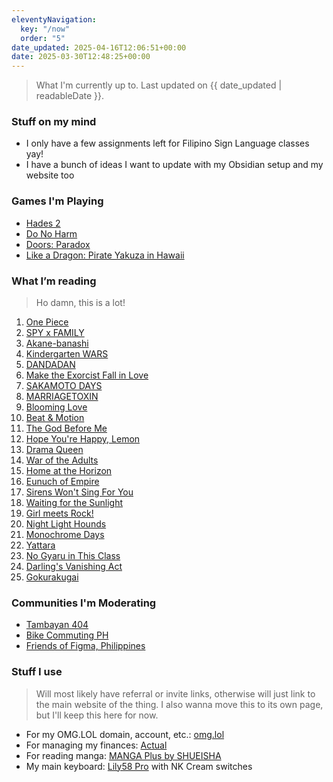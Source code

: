 ```yaml
---
eleventyNavigation:
  key: "/now"
  order: "5"
date_updated: 2025-04-16T12:06:51+00:00
date: 2025-03-30T12:48:25+00:00
---
```


> What I'm currently up to.
> Last updated on {{ date_updated | readableDate }}.

### Stuff on my mind

- I only have a few assignments left for Filipino Sign Language classes yay!
- I have a bunch of ideas I want to update with my Obsidian setup and my website too

### Games I'm Playing
- [Hades 2](https://store.steampowered.com/app/1145350/Hades_II/)
- [Do No Harm](https://store.steampowered.com/app/3138780/Do_No_Harm/)
- [Doors: Paradox](https://store.steampowered.com/app/1622770/Doors_Paradox/)
- [Like a Dragon: Pirate Yakuza in Hawaii](https://store.steampowered.com/app/3061810/Like_a_Dragon_Pirate_Yakuza_in_Hawaii/)
### What I’m reading
> Ho damn, this is a lot!

1. [One Piece](https://myanimelist.net/manga/13/One_Piece)
2. [SPY x FAMILY](https://mangaplus.shueisha.co.jp/titles/100056)
3. [Akane-banashi](https://mangaplus.shueisha.co.jp/titles/100185)
4. [Kindergarten WARS](https://mangaplus.shueisha.co.jp/titles/100246)
5. [DANDADAN](https://mangaplus.shueisha.co.jp/titles/100171)
6. [Make the Exorcist Fall in Love](https://mangaplus.shueisha.co.jp/titles/100198)
7. [SAKAMOTO DAYS](https://mangaplus.shueisha.co.jp/titles/100127)
8. [MARRIAGETOXIN](https://mangaplus.shueisha.co.jp/titles/100190)
9. [Blooming Love](https://mangaplus.shueisha.co.jp/titles/100245)
10. [Beat & Motion](https://mangaplus.shueisha.co.jp/titles/100228)
11. [The God Before Me](https://mangaplus.shueisha.co.jp/titles/100289)
12. [Hope You're Happy, Lemon](https://mangaplus.shueisha.co.jp/titles/100280)
13. [Drama Queen](https://mangaplus.shueisha.co.jp/titles/100404)
14. [War of the Adults](https://mangaplus.shueisha.co.jp/titles/100479)
15. [Home at the Horizon](https://mangaplus.shueisha.co.jp/titles/100467)
16. [Eunuch of Empire](https://mangaplus.shueisha.co.jp/titles/100439)
17. [Sirens Won't Sing For You](https://mangaplus.shueisha.co.jp/titles/100420)
18. [Waiting for the Sunlight](https://mangaplus.shueisha.co.jp/titles/100409)
19. [Girl meets Rock!](https://mangaplus.shueisha.co.jp/titles/100291)
20. [Night Light Hounds](https://mangaplus.shueisha.co.jp/titles/100374)
21. [Monochrome Days](https://mangaplus.shueisha.co.jp/titles/100372)
22. [Yattara](https://mangaplus.shueisha.co.jp/titles/100370)
23. [No Gyaru in This Class](https://mangaplus.shueisha.co.jp/titles/100357)
24. [Darling's Vanishing Act](https://mangaplus.shueisha.co.jp/titles/100342)
25. [Gokurakugai](https://mangaplus.shueisha.co.jp/titles/100230)

### Communities I'm Moderating

- [Tambayan 404](https://tambayan404.com)
- [Bike Commuting PH](https://discord.gg/invite/cxs2f36p6n)
- [Friends of Figma, Philippines](https://friends.figma.com/philippines)

### Stuff I use
> Will most likely have referral or invite links, otherwise will just link to the main website of the thing. I also wanna move this to its own page, but I'll keep this here for now.

- For my OMG.LOL domain, account, etc.: [omg.lol](https://home.omg.lol/referred-by/chi/)
- For managing my finances: [Actual](https://actualbudget.org/)
- For reading manga: [MANGA Plus by SHUEISHA](https://mangaplus.shueisha.co.jp/)
- My main keyboard: [Lily58 Pro](https://nextkeyboard.club/product-tag/lily58-pro/) with NK Cream switches
